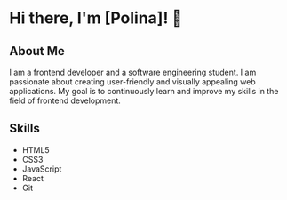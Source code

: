 # Hi there, I'm [Polina]! 👋

## About Me

I am a frontend developer and a software engineering student. I am passionate about creating user-friendly and visually appealing web applications. My goal is to continuously learn and improve my skills in the field of frontend development.

## Skills

- HTML5
- CSS3
- JavaScript
- React
- Git







